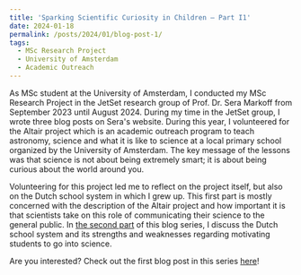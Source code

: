 ```yaml
---
title: 'Sparking Scientific Curiosity in Children – Part I1'
date: 2024-01-18
permalink: /posts/2024/01/blog-post-1/
tags:
  - MSc Research Project
  - University of Amsterdam
  - Academic Outreach
---
```


As MSc student at the University of Amsterdam, I conducted my MSc Research Project in the JetSet research group of Prof. Dr. Sera Markoff from September 2023 until August 2024. During my time in the JetSet group, I wrote three blog posts on Sera's website. During this year, I volunteered for the Altair project which is an academic outreach program to teach astronomy, science and what it is like to science at a local primary school organized by the University of Amsterdam. The key message of the lessons was that science is not about being extremely smart; it is about being curious about the world around you.

Volunteering for this project led me to reflect on the project itself, but also on the Dutch school system in which I grew up. This first part is mostly concerned with the description of the Altair project and how important it is that scientists take on this role of communicating their science to the general public. In [the second part](https://scottv19.github.io/posts/2024/01/blog-post-2/) of this blog series, I discuss the Dutch school system and its strengths and weaknesses regarding motivating students to go into science.

Are you interested? Check out the first blog post in this series [here](https://www.seramarkoff.com/2024/01/sparking-scientific-curiosity-in-children-part-i/)!